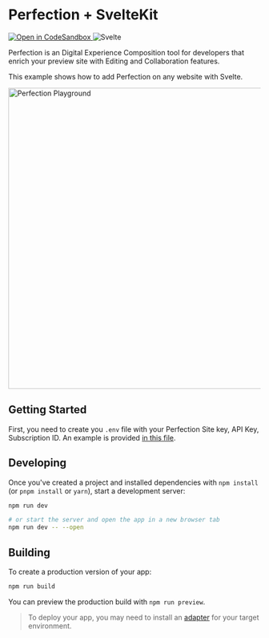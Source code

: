 # Perfection + SvelteKit

<p>
<a href="https://githubbox.com/perfectiondotdev/perfection/tree/main/examples/sveltekit" target="_blank">
    <img src="https://img.shields.io/badge/open%20in%20codesandbox-message?style=flat&logo=codesandbox&color=333&logoColor=fff" alt="Open in CodeSandbox" />
  </a>
    <img src="https://img.shields.io/badge/Svelte-message?style=flat&logo=svelte&color=ff4000&logoColor=fff" alt="Svelte" />
</p>

Perfection is an Digital Experience Composition tool for developers that enrich your preview site with Editing and Collaboration features.

This example shows how to add Perfection on any website with Svelte.

<img src="https://raw.githubusercontent.com/perfectiondotdev/perfection/main/assets/images/laptop.png" width="600" alt="Perfection Playground" />

## Getting Started

First, you need to create you `.env` file with your Perfection Site key, API Key, Subscription ID. An example is provided [in this file](.env.example).

## Developing

Once you've created a project and installed dependencies with `npm install` (or `pnpm install` or `yarn`), start a development server:

```bash
npm run dev

# or start the server and open the app in a new browser tab
npm run dev -- --open
```

## Building

To create a production version of your app:

```bash
npm run build
```

You can preview the production build with `npm run preview`.

> To deploy your app, you may need to install an [adapter](https://kit.svelte.dev/docs/adapters) for your target environment.
